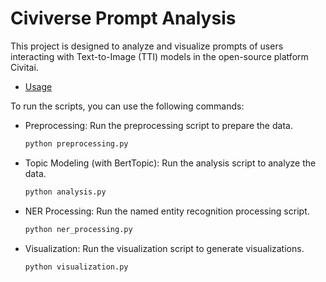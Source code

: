 # Civiverse Prompt Analysis

This project is designed to analyze and visualize prompts of users interacting with Text-to-Image (TTI) models in the open-source platform Civitai.


- [Usage](#usage)

To run the scripts, you can use the following commands:

- Preprocessing: Run the preprocessing script to prepare the data.
  ```sh
  python preprocessing.py

- Topic Modeling (with BertTopic): Run the analysis script to analyze the data.
  ```sh
  python analysis.py

- NER Processing: Run the named entity recognition processing script.
  ```sh
  python ner_processing.py

- Visualization: Run the visualization script to generate visualizations.
  ```sh
  python visualization.py
